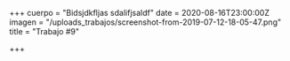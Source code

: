 +++
cuerpo = "Bidsjdkfljas sdalifjsaldf"
date = 2020-08-16T23:00:00Z
imagen = "/uploads_trabajos/screenshot-from-2019-07-12-18-05-47.png"
title = "Trabajo #9"

+++
